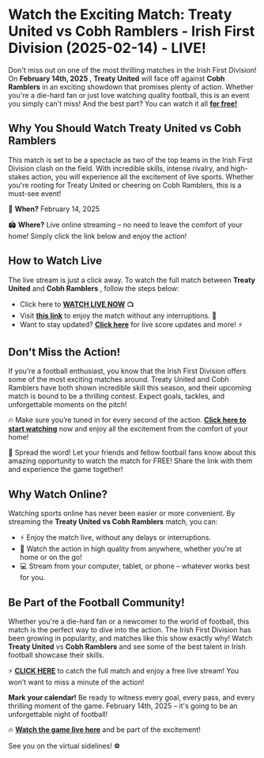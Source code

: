 # Watch the Exciting Match: Treaty United vs Cobh Ramblers - Irish First Division (2025-02-14) - LIVE!

Don't miss out on one of the most thrilling matches in the Irish First Division! On **February 14th, 2025** , **Treaty United** will face off against **Cobh Ramblers** in an exciting showdown that promises plenty of action. Whether you're a die-hard fan or just love watching quality football, this is an event you simply can't miss! And the best part? You can watch it all **[for free!](https://tinyurl.com/livestreamfreeo?st=Treaty+United+vs+Cobh+Ramblers&si=ghc)**

## Why You Should Watch Treaty United vs Cobh Ramblers

This match is set to be a spectacle as two of the top teams in the Irish First Division clash on the field. With incredible skills, intense rivalry, and high-stakes action, you will experience all the excitement of live sports. Whether you're rooting for Treaty United or cheering on Cobh Ramblers, this is a must-see event!

📅 **When?** February 14, 2025

🏟️ **Where?** Live online streaming – no need to leave the comfort of your home! Simply click the link below and enjoy the action!

## How to Watch Live

The live stream is just a click away. To watch the full match between **Treaty United** and **Cobh Ramblers** , follow the steps below:

- Click here to **[WATCH LIVE NOW](https://tinyurl.com/livestreamfreeo?st=Treaty+United+vs+Cobh+Ramblers&si=ghc)** 📺
- Visit **[this link](https://tinyurl.com/livestreamfreeo?st=Treaty+United+vs+Cobh+Ramblers&si=ghc)** to enjoy the match without any interruptions. 🎉
- Want to stay updated? **[Click here](https://tinyurl.com/livestreamfreeo?st=Treaty+United+vs+Cobh+Ramblers&si=ghc)** for live score updates and more! ⚡

## Don't Miss the Action!

If you're a football enthusiast, you know that the Irish First Division offers some of the most exciting matches around. Treaty United and Cobh Ramblers have both shown incredible skill this season, and their upcoming match is bound to be a thrilling contest. Expect goals, tackles, and unforgettable moments on the pitch!

🔥 Make sure you’re tuned in for every second of the action. **[Click here to start watching](https://tinyurl.com/livestreamfreeo?st=Treaty+United+vs+Cobh+Ramblers&si=ghc)** now and enjoy all the excitement from the comfort of your home!

📣 Spread the word! Let your friends and fellow football fans know about this amazing opportunity to watch the match for FREE! Share the link with them and experience the game together!

## Why Watch Online?

Watching sports online has never been easier or more convenient. By streaming the **Treaty United vs Cobh Ramblers** match, you can:

- ⚡ Enjoy the match live, without any delays or interruptions.
- 🎥 Watch the action in high quality from anywhere, whether you're at home or on the go!
- 💻 Stream from your computer, tablet, or phone – whatever works best for you.

## Be Part of the Football Community!

Whether you're a die-hard fan or a newcomer to the world of football, this match is the perfect way to dive into the action. The Irish First Division has been growing in popularity, and matches like this show exactly why! Watch **Treaty United** vs **Cobh Ramblers** and see some of the best talent in Irish football showcase their skills.

⚡ **[CLICK HERE](https://tinyurl.com/livestreamfreeo?st=Treaty+United+vs+Cobh+Ramblers&si=ghc)** to catch the full match and enjoy a free live stream! You won’t want to miss a minute of the action!

**Mark your calendar!** Be ready to witness every goal, every pass, and every thrilling moment of the game. February 14th, 2025 – it's going to be an unforgettable night of football!

🔥 **[Watch the game live here](https://tinyurl.com/livestreamfreeo?st=Treaty+United+vs+Cobh+Ramblers&si=ghc)** and be part of the excitement!

See you on the virtual sidelines! ⚽
